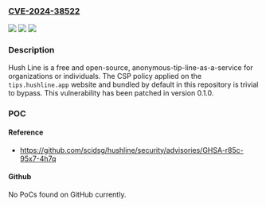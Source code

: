 ### [CVE-2024-38522](https://cve.mitre.org/cgi-bin/cvename.cgi?name=CVE-2024-38522)
![](https://img.shields.io/static/v1?label=Product&message=hushline&color=blue)
![](https://img.shields.io/static/v1?label=Version&message=%3D%20%3C%200.1.0%20&color=brighgreen)
![](https://img.shields.io/static/v1?label=Vulnerability&message=CWE-183%3A%20Permissive%20List%20of%20Allowed%20Inputs&color=brighgreen)

### Description

Hush Line is a free and open-source, anonymous-tip-line-as-a-service for organizations or individuals. The CSP policy applied on the `tips.hushline.app` website and bundled by default in this repository is trivial to bypass. This vulnerability has been patched in version 0.1.0.

### POC

#### Reference
- https://github.com/scidsg/hushline/security/advisories/GHSA-r85c-95x7-4h7q

#### Github
No PoCs found on GitHub currently.

